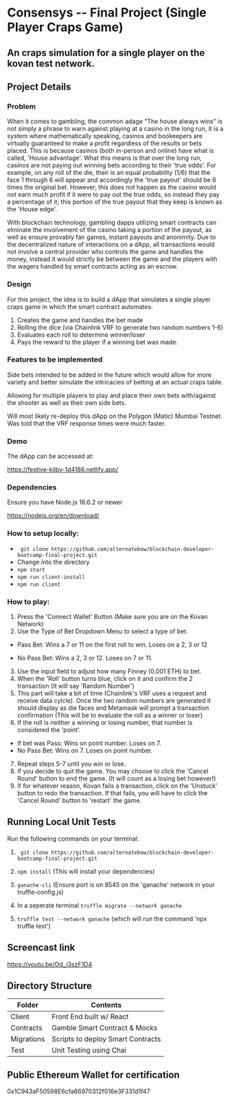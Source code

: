 # Consensys -- Final Project (Single Player Craps Game)

## An craps simulation for a single player on the kovan test network.

## Project Details

### Problem
When it comes to gambling, the common adage "The house always wins" is not simply a phrase to warn against playing at a casino in the long run, it is a system where mathematically speaking, casinos and bookeepers are virtually guaranteed to make a profit regardless of the results or bets placed. This is  because casinos (both in-person and online) have what is called, 'House advantage'. What this means is that over the long run,  casinos are not paying out winning  bets according to their 'true odds'. For example, on any roll of the die, their is an equal probability (1/6) that the face 1 through 6 will appear and accordingly the 'true payout' should be 6 times the original bet. However, this does not happen as the casino would not earn much profit if it were to pay out the true odds, so instead they pay a percentage of it; this portion of the true payout that they keep is known as the 'House edge'. 

With blockchain technology, gambling dapps utilizing smart contracts can elminate the involvement of the casino taking a portion of the payout, as well as ensure provably fair games, instant payouts and anonimity. Due to the decentralized nature of interactions on a dApp, all transactions would not involve a central provider who controls the game and handles the money, instead it would strictly be between the game and the players with the wagers handled by smart contracts acting as an escrow.

### Design

For this project, the idea is to build a dApp that simulates a single player craps game in which the smart contract automates:
1. Creates the game and handles the bet made
2. Rolling the dice (via Chainlink VRF to generate two random numbers 1-6)
3. Evaluates each roll to determine winner/loser 
4. Pays the reward to the player if a winning bet was made. 
 

### Features to be implemented
Side bets intended to be added in the future which would allow for more variety and better simulate the intricacies of betting at an actual craps table.

Allowing for multiple players to play and place their own bets with/against the shooter as well as their own side bets.

Will most likely re-deploy this dApp on the Polygon (Matic) Mumbai Testnet. Was told that the VRF response times were much faster.


### Demo
The dApp can be accessed at: 

<https://festive-kilby-1d4186.netlify.app/>

### Dependencies

Ensure you have Node.js 16.6.2 or newer 

<https://nodejs.org/en/download/>

### How to setup locally:
*   ``` git clone https://github.com/alternatebow/blockchain-developer-bootcamp-final-project.git``` 
* Change into the directory 
*   ```npm start```
* ```npm run client-install```
*   ```npm run client ```

### How to play:
1. Press the 'Connect Wallet' Button (Make sure you are on the Kovan Network) 
2. Use the Type of Bet Dropdown Menu to select a type of bet. 

* Pass Bet: Wins a 7 or 11 on the first roll to win. Loses on a 2, 3 or 12

* No Pass Bet: Wins a 2, 3 or 12. Loses on 7 or 11.
3. Use the input field to adjust how many Finney (0.001 ETH) to bet. 
4. When the 'Roll' button turns blue, click on it and confirm the 2 transaction 
    (It will say 'Random Number')
5. This part will take a bit of time (Chainlink's VRF uses a request and receive data cylcle). Once the two random numbers are generated it should display as die faces and Metamask will prompt a transaction confirmation (This will be to evaluate the roll as a winner or loser)
6. If the roll is neither a winning or losing number, that number is considered the 'point'. 
* If bet was Pass: Wins on point number. Loses on 7. 
* No Pass Bet: Wins on 7. Loses on point number.
7. Repeat steps 5-7 until you win or lose.
8. If you decide to quit the game. You may choose to click the 'Cancel Round' button to end the game. (It will count as a losing bet however!)
9. If for whatever reason, Kovan fails a transaction, click on the 'Unstuck' button to redo the transaction. If that fails, you will have to click the 'Cancel Round' button to 'restart' the game.

## Running Local Unit Tests 
Run the following commands on your terminal: 

1. ``` git clone https://github.com/alternatebow/blockchain-developer-bootcamp-final-project.git```

2. ```npm install```  (This will install your dependencies)

3. ```ganache-cli``` 
(Ensure port is on 8545 on the 'ganache' network in your truffle-config.js)

4. In a seperate terminal ```truffle migrate --network ganache```

5. ```truffle test --network ganache``` (which will run the command 'npx truffle test') 

## Screencast link
<https://youtu.be/Od_j3szF1D4>

## Directory Structure

| Folder     | Contents                          |
|------------|-----------------------------------|
| Client     | Front End built w/ React          |
| Contracts  | Gamble Smart Contract & Mocks     |
| Migrations | Scripts to deploy Smart Contracts |
| Test       | Unit Testing using Chai           |


## Public Ethereum Wallet for certification
0x1C943aF50598E6cfa66970312f016e3F331d1f47